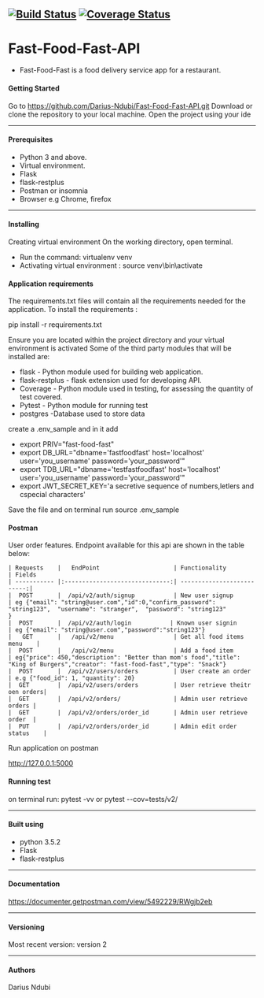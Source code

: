 [![Build Status](https://travis-ci.org/Darius-Ndubi/Fast-Food-Fast-API.svg?branch=ft-add-menu-item-160809873)](https://travis-ci.org/Darius-Ndubi/Fast-Food-Fast-API)  [![Coverage Status](https://coveralls.io/repos/github/Darius-Ndubi/Fast-Food-Fast-API/badge.svg?branch=ft-add-menu-item-160809873)](https://coveralls.io/github/Darius-Ndubi/Fast-Food-Fast-API?branch=ft-add-menu-item-160809873)
----

# Fast-Food-Fast-API
- Fast-Food-Fast is a food delivery service app for a restaurant.

#### Getting Started
Go to https://github.com/Darius-Ndubi/Fast-Food-Fast-API.git 
Download or clone the repository to your local machine. 
Open the project using your ide

----
#### Prerequisites
 - Python 3 and above.
 - Virtual environment.
 - Flask
 - flask-restplus
 - Postman or insomnia
 - Browser e.g Chrome, firefox
 
 ----
  #### Installing
Creating virtual environment
On the working directory, open terminal.

* Run the command: virtualenv venv
* Activating virtual environment : source venv\bin\activate

#### Application requirements
The requirements.txt files will contain all the requirements needed for the application. 
To install the requirements :

  pip install -r requirements.txt
  
Ensure you are located within the project directory and your virtual environment is activated 
Some of the third party modules that will be installed are:

- flask - Python module used for building web application.
- flask-restplus - flask extension used for developing API.
- Coverage - Python module used in testing, for assessing the quantity of test covered.
- Pytest - Python module for running test
- postgres -Database used to store data

create a .env_sample and in it add
  - export PRIV="fast-food-fast"
  - export DB_URL="dbname='fastfoodfast' host='localhost' user='you_username' password='your_password'"
  - export TDB_URL="dbname='testfastfoodfast' host='localhost' user='you_username' password='your_password'"
  - export JWT_SECRET_KEY='a secretive sequence of numbers,letlers and cspecial characters'
  
Save the file and on terminal run source .env_sample

#### Postman
User order features. 
Endpoint available for this api are shown in the table below:

````
| Requests    |   EndPoint                     | Functionality              | Fields
| ----------- |:------------------------------:| --------------------------:|
|  POST       |  /api/v2/auth/signup           | New user signup            | eg {"email": "string@user.com","id":0,"confirm_password": "string123",  "username": "stranger",  "password": "string123"
}
|  POST       |  /api/v2/auth/login           | Known user signin          | eg {"email": "string@user.com","password":"string123"}
|   GET       |   /api/v2/menu                 | Get all food items menu    |
|  POST       |   /api/v2/menu                 | Add a food item            | eg{"price": 450,"description": "Better than mom's food","title": "King of Burgers","creator": "fast-food-fast","type": "Snack"}
|  POST       |  /api/v2/users/orders          | User create an order        | e.g {"food_id": 1, "quantity": 20} 
|  GET        |  /api/v2/users/orders          | User retrieve theitr oen orders|
|  GET        |  /api/v2/orders/               | Admin user retrieve orders |
|  GET        |  /api/v2/orders/order_id       | Admin user retrieve order  |
|  PUT        |  /api/v2/orders/order_id       | Admin edit order status    |
````
 
Run application on postman

  http://127.0.0.1:5000
  
 #### Running test
on terminal run:
  pytest -vv
  or 
  pytest --cov=tests/v2/
 
 
 ***
 
 #### Built using

* python 3.5.2
* Flask
* flask-restplus

*********
#### Documentation
https://documenter.getpostman.com/view/5492229/RWgjb2eb

*********

#### Versioning
Most recent version: version 2

***

#### Authors
Darius Ndubi
 
 
  
 
